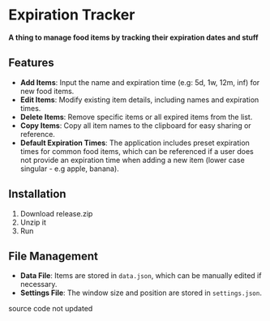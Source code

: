 # Expiration Tracker
**A thing to manage food items by tracking their expiration dates and stuff**

## Features

- **Add Items**: Input the name and expiration time (e.g: 5d, 1w, 12m, inf) for new food items.
- **Edit Items**: Modify existing item details, including names and expiration times.
- **Delete Items**: Remove specific items or all expired items from the list.
- **Copy Items**: Copy all item names to the clipboard for easy sharing or reference.
- **Default Expiration Times**: The application includes preset expiration times for common food items, which can be referenced if a user does not provide an expiration time when adding a new item (lower case singular - e.g apple, banana).

## Installation

1. Download release.zip
2. Unzip it
3. Run

## File Management

- **Data File**: Items are stored in `data.json`, which can be manually edited if necessary.
- **Settings File**: The window size and position are stored in `settings.json`.

source code not updated
